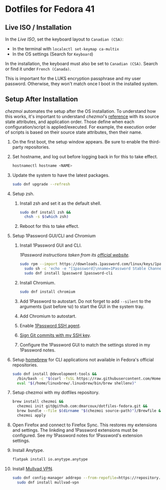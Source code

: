 # Dotfiles for Fedora 41

## Live ISO / Installation

In the *Live ISO*, set the keyboard layout to `Canadian (CSA)`:
- In the terminal with `localectl set-keymap ca-multix`
- In the OS settings (Search for `Keyboard`)

In the installation, the keyboard must also be set to `Canadian (CSA)`. Search
or find it under `French (Canada)`.

This is important for the LUKS encryption passphrase and my user password.
Otherwise, they won't match once I boot in the installed system.

## Setup After Installation

*chezmoi* automates the setup after the OS installation. To understand how this
works, it's important to understand *chezmoi*'s
[reference](https://www.chezmoi.io/reference/) with its source state attributes,
and application order. Those define when each configuration/script is
applied/executed. For example, the execution order of scripts is based on their
source state attributes, then their name.

1. On the first boot, the setup window appears. Be sure to enable the
   third-party repositories.

2. Set hostname, and log out before logging back in for this to take effect.

   ```bash
   hostnamectl hostname <NAME>
   ```

3. Update the system to have the latest packages.

   ```bash
   sudo dnf upgrade --refresh
   ```

4. Setup zsh.

   1. Install zsh and set it as the default shell.

      ```bash
      sudo dnf install zsh &&
        chsh -s $(which zsh)
      ```

   2. Reboot for this to take effect.

5. Setup 1Password GUI/CLI and Chromium

   1. Install 1Password GUI and CLI.

      _1Password instructions taken from its [official website](https://support.1password.com/install-linux/)._

      ```bash
      sudo rpm --import https://downloads.1password.com/linux/keys/1password.asc &&
        sudo sh -c 'echo -e "[1password]\nname=1Password Stable Channel\nbaseurl=https://downloads.1password.com/linux/rpm/stable/\$basearch\nenabled=1\ngpgcheck=1\nrepo_gpgcheck=1\ngpgkey=\"https://downloads.1password.com/linux/keys/1password.asc\"" > /etc/yum.repos.d/1password.repo' &&
        sudo dnf install 1password 1password-cli
      ```

   2. Install Chromium.

      ```bash
      sudo dnf install chromium
      ```

   3. Add 1Password to autostart. Do not forget to add `--silent` to the
      arguments (just before `%U`) to start the GUI in the system tray.

   4. Add Chromium to autostart.

   5. Enable [1Password SSH agent](https://developer.1password.com/docs/ssh/get-started/#step-3-turn-on-the-1password-ssh-agent).

   6. [Sign Git commits with my SSH key](https://developer.1password.com/docs/ssh/git-commit-signing/).

   7. Configure the 1Password GUI to match the settings stored in my 1Password notes.

6. Setup [homebrew](https://brew.sh/) for CLI applications not available in Fedora's official repositories.

   ```bash
   sudo dnf install @development-tools &&
     /bin/bash -c "$(curl -fsSL https://raw.githubusercontent.com/Homebrew/install/HEAD/install.sh)" &&
     eval "$(/home/linuxbrew/.linuxbrew/bin/brew shellenv)"
   ```

7. Setup chezmoi with my dotfiles repository.

   ```bash
   brew install chezmoi &&
     chezmoi init git@github.com:dmarcoux/dotfiles-fedora.git &&
     brew bundle --file $(dirname "$(chezmoi source-path)")/Brewfile &&
     chezmoi apply
   ```

8. Open Firefox and connect to Firefox Sync. This restores my extensions and
   settings. The linkding and 1Password extensions must be configured. See my 1Password notes
   for 1Password's extension settings.

9. Install Anytype.

   ```bash
   flatpak install io.anytype.anytype
   ```

10. Install [Mullvad VPN](https://mullvad.net/en/download/vpn/linux).

    ```bash
    sudo dnf config-manager addrepo --from-repofile=https://repository.mullvad.net/rpm/stable/mullvad.repo &&
      sudo dnf install mullvad-vpn
    ```
